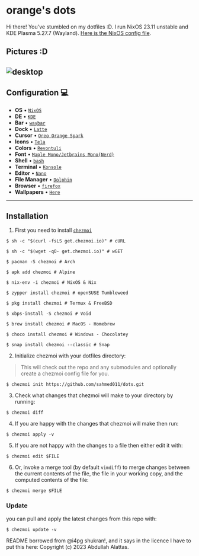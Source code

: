 # orange's dots
Hi there! You've stumbled on my dotfiles :D. I run NixOS 23.11 unstable and KDE Plasma 5.27.7 (Wayland). [Here is the NixOS config file](https://github.com/sahmed011/dots/blob/main/configuration.nix).
## Pictures :D
![desktop](https://raw.githubusercontent.com/sahmed011/dots/main/Pictures/Desktop%20Pics/emptyDesktopJupiter.png)
----------

## Configuration :computer:

+ **OS**							• [`NixOS`](https://nixos.org/)
+ **DE**							• [`KDE`](https://swaywm.org/)
+ **Bar**							• [`waybar`](https://github.com/Alexays/Waybar)
+ **Dock**							• [`Latte`](https://github.com/KDE/latte-dock)
+ **Cursor**						• [`Oreo Orange Spark`](https://github.com/varlesh/oreo-cursors)
+ **Icons**							• [`Tela`](https://github.com/vinceliuice/Tela-icon-theme)
+ **Colors**							• [`Revontuli`](https://codeberg.org/akselmo/Revontuli/src/branch/main)
+ **Font**							• [`Maple Mono/Jetbrains Mono(Nerd)`](https://github.com/ryanoasis/nerd-fonts)
+ **Shell**							• [`bash`](https://www.gnu.org/software/bash/)
+ **Terminal**						• [`Konsole`](https://konsole.kde.org/)
+ **Editor**						• [`Nano`](https://www.nano-editor.org/)
+ **File Manager**							• [`Dolphin`](https://github.com/KDE/dolphin)
+ **Browser**						• [`firefox`](https://www.mozilla.org/en-US/firefox/new/)
+ **Wallpapers**						• [`Here`](https://github.com/sahmed011/dots/tree/main/Pictures/Wallpapers)

----------

## Installation

1.  First you need to install [`chezmoi`](https://www.chezmoi.io/install/)

```console
$ sh -c "$(curl -fsLS get.chezmoi.io)" # cURL

$ sh -c "$(wget -qO- get.chezmoi.io)" # wGET

$ pacman -S chezmoi # Arch

$ apk add chezmoi # Alpine

$ nix-env -i chezmoi # NixOS & Nix

$ zypper install chezmoi # openSUSE Tumbleweed

$ pkg install chezmoi # Termux & FreeBSD

$ xbps-install -S chezmoi # Void

$ brew install chezmoi # MacOS - Homebrew

$ choco install chezmoi # Windows - Chocolatey

$ snap install chezmoi --classic # Snap
```

2.  Initialize chezmoi with your dotfiles directory:

>   This will check out the repo and any submodules and optionally create a chezmoi config file for you.

```console
$ chezmoi init https://github.com/sahmed011/dots.git
```

3.  Check what changes that chezmoi will make to your directory by running:

```console
$ chezmoi diff
```

4.  If you are happy with the changes that chezmoi will make then run:

```console
$ chezmoi apply -v
```

5.  If you are not happy with the changes to a file then either edit it with:

```console
$ chezmoi edit $FILE
```

6.  Or, invoke a merge tool (by default `vimdiff`) to merge changes between the
current contents of the file, the file in your working copy, and the computed
contents of the file:

```console
$ chezmoi merge $FILE
```

### Update

you can pull and apply the latest changes from this repo with:

```console
$ chezmoi update -v
```
README borrowed from @i4pg shukran!, and it says in the licence I have to put this here: Copyright (c) 2023 Abdullah Alattas.

